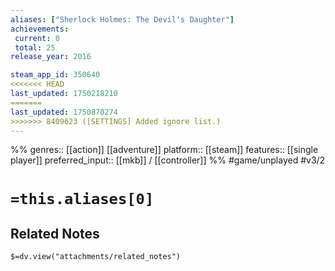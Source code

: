 ```yaml
---
aliases: ["Sherlock Holmes: The Devil's Daughter"]
achievements:
 current: 0
 total: 25
release_year: 2016

steam_app_id: 350640
<<<<<<< HEAD
last_updated: 1750218210
=======
last_updated: 1750870274
>>>>>>> 8409623 ([SETTINGS] Added ignore list.)
---
```

%%
genres:: [[action]] [[adventure]]
platform:: [[steam]]
features:: [[single player]]
preferred_input:: [[mkb]] / [[controller]]
%%
#game/unplayed
#v3/2

# `=this.aliases[0]`
## Related Notes
`$=dv.view("attachments/related_notes")`